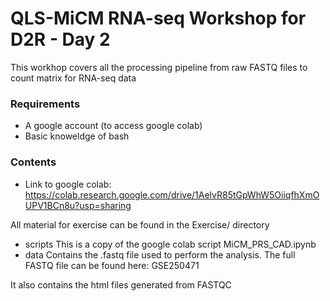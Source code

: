 # QLS-MiCM RNA-seq Workshop for D2R - Day 2


This workhop covers all the processing pipeline from raw FASTQ files to count matrix for RNA-seq data

### Requirements

- A google account (to access google colab)
- Basic knoweldge of bash 

### Contents

- Link to google colab: https://colab.research.google.com/drive/1AelvR85tGpWhW5OiiqfhXmOUPV1BCn8u?usp=sharing

All material for exercise can be found in the Exercise/ directory

- scripts
This is a copy of the google colab script MiCM_PRS_CAD.ipynb
- data
Contains the .fastq file used to perform the analysis. The full FASTQ file can be found here: GSE250471

It also contains the html files generated from FASTQC

